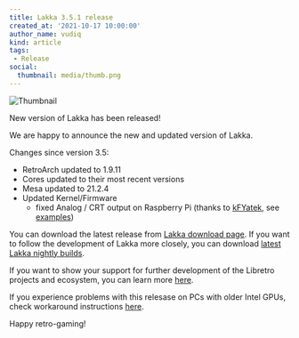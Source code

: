 ```yaml
---
title: Lakka 3.5.1 release
created_at: '2021-10-17 10:00:00'
author_name: vudiq
kind: article
tags:
 - Release
social:
  thumbnail: media/thumb.png
---
```


![Thumbnail](media/thumb.png)

New version of Lakka has been released!

We are happy to announce the new and updated version of Lakka.

Changes since version 3.5:

- RetroArch updated to 1.9.11
- Cores updated to their most recent versions
- Mesa updated to 21.2.4
- Updated Kernel/Firmware
   - fixed Analog / CRT output on Raspberry Pi (thanks to [kFYatek](https://github.com/kFYatek), see [examples](/doc/Raspberry-Pi/#composite-output))

You can download the latest release from [Lakka download page](/get). If you want to follow the development of Lakka more closely, you can download [latest Lakka nightly builds](https://nightly.builds.lakka.tv/latest).

If you want to show your support for further development of the Libretro projects and ecosystem, you can learn more [here](https://retroarch.com/index.php?page=donate).

If you experience problems with this relesase on PCs with older Intel GPUs, check workaround instructions [here](https://forums.libretro.com/t/generic-pc-3-5-not-working/35134).

Happy retro-gaming!
